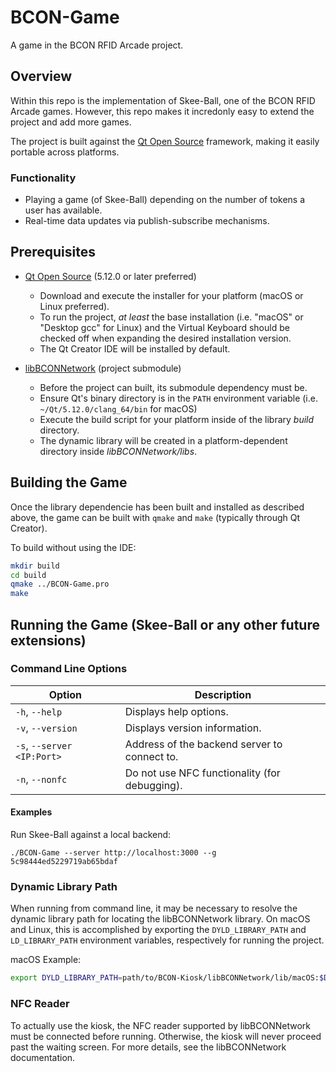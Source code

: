 # BCON-Game

A game in the BCON RFID Arcade project.

## Overview

Within this repo is the implementation of Skee-Ball, one of the BCON RFID Arcade games. However, this repo makes it incredonly easy to extend the project and add more games. 

The project is built against the [Qt Open Source](https://qt.io) framework, making it easily portable across platforms.

### Functionality

- Playing a game (of Skee-Ball) depending on the number of tokens a user has available.
- Real-time data updates via publish-subscribe mechanisms.

## Prerequisites

- [Qt Open Source](https://qt.io/download) (5.12.0 or later preferred)

	- Download and execute the installer for your platform (macOS or Linux preferred).
	- To run the project, _at least_ the base installation (i.e. "macOS" or "Desktop gcc" for Linux) and the Virtual Keyboard should be checked off when expanding the desired installation version.
	- The Qt Creator IDE will be installed by default.

- [libBCONNetwork](https://github.com/teambcon/libBCONNetwork) (project submodule)

	- Before the project can built, its submodule dependency must be.
	- Ensure Qt's binary directory is in the `PATH` environment variable (i.e. `~/Qt/5.12.0/clang_64/bin` for macOS)
	- Execute the build script for your platform inside of the library _build_ directory.
	- The dynamic library will be created in a platform-dependent directory inside _libBCONNetwork/libs_.

## Building the Game

Once the library dependencie has been built and installed as described above, the game can be built with `qmake` and `make` (typically through Qt Creator).

To build without using the IDE:

```sh
mkdir build
cd build
qmake ../BCON-Game.pro
make
```

## Running the Game (Skee-Ball or any other future extensions)

### Command Line Options

| Option | Description |
| ------ | ----------- |
| `-h`, `--help` | Displays help options. |
| `-v`, `--version` | Displays version information. |
| `-s`, `--server <IP:Port>` | Address of the backend server to connect to. |
| `-n`, `--nonfc` | Do not use NFC functionality (for debugging). |

#### Examples

Run Skee-Ball against a local backend:

```
./BCON-Game --server http://localhost:3000 --g 5c98444ed5229719ab65bdaf
```
### Dynamic Library Path

When running from command line, it may be necessary to resolve the dynamic library path for locating the libBCONNetwork library. On macOS and Linux, this is accomplished by exporting the `DYLD_LIBRARY_PATH` and `LD_LIBRARY_PATH` environment variables, respectively for running the project.

macOS Example:

```sh
export DYLD_LIBRARY_PATH=path/to/BCON-Kiosk/libBCONNetwork/lib/macOS:$DYLD_LIBRARY_PATH
```

### NFC Reader

To actually use the kiosk, the NFC reader supported by libBCONNetwork must be connected before running. Otherwise, the kiosk will never proceed past the waiting screen. For more details, see the libBCONNetwork documentation.

